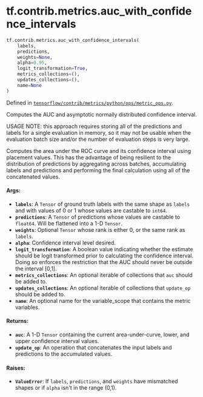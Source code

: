 <div itemscope itemtype="http://developers.google.com/ReferenceObject">
<meta itemprop="name" content="tf.contrib.metrics.auc_with_confidence_intervals" />
<meta itemprop="path" content="Stable" />
</div>

# tf.contrib.metrics.auc_with_confidence_intervals

``` python
tf.contrib.metrics.auc_with_confidence_intervals(
    labels,
    predictions,
    weights=None,
    alpha=0.95,
    logit_transformation=True,
    metrics_collections=(),
    updates_collections=(),
    name=None
)
```



Defined in [`tensorflow/contrib/metrics/python/ops/metric_ops.py`](https://www.tensorflow.org/code/tensorflow/contrib/metrics/python/ops/metric_ops.py).

Computes the AUC and asymptotic normally distributed confidence interval.

USAGE NOTE: this approach requires storing all of the predictions and labels
for a single evaluation in memory, so it may not be usable when the evaluation
batch size and/or the number of evaluation steps is very large.

Computes the area under the ROC curve and its confidence interval using
placement values. This has the advantage of being resilient to the
distribution of predictions by aggregating across batches, accumulating labels
and predictions and performing the final calculation using all of the
concatenated values.

#### Args:

* <b>`labels`</b>: A `Tensor` of ground truth labels with the same shape as `labels`
    and with values of 0 or 1 whose values are castable to `int64`.
* <b>`predictions`</b>: A `Tensor` of predictions whose values are castable to
    `float64`. Will be flattened into a 1-D `Tensor`.
* <b>`weights`</b>: Optional `Tensor` whose rank is either 0, or the same rank as
    `labels`.
* <b>`alpha`</b>: Confidence interval level desired.
* <b>`logit_transformation`</b>: A boolean value indicating whether the estimate should
    be logit transformed prior to calculating the confidence interval. Doing
    so enforces the restriction that the AUC should never be outside the
    interval [0,1].
* <b>`metrics_collections`</b>: An optional iterable of collections that `auc` should
    be added to.
* <b>`updates_collections`</b>: An optional iterable of collections that `update_op`
    should be added to.
* <b>`name`</b>: An optional name for the variable_scope that contains the metric
    variables.


#### Returns:

* <b>`auc`</b>: A 1-D `Tensor` containing the current area-under-curve, lower, and
    upper confidence interval values.
* <b>`update_op`</b>: An operation that concatenates the input labels and predictions
    to the accumulated values.


#### Raises:

* <b>`ValueError`</b>: If `labels`, `predictions`, and `weights` have mismatched shapes
  or if `alpha` isn't in the range (0,1).